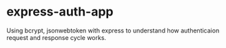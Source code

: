 # express-auth-app

Using bcrypt, jsonwebtoken with express to understand how authenticaion request and response cycle works.